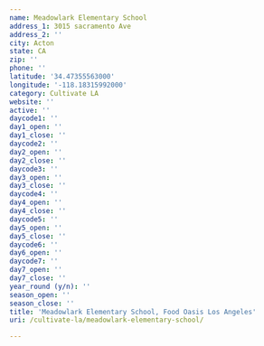 ```yaml
---
name: Meadowlark Elementary School
address_1: 3015 sacramento Ave
address_2: ''
city: Acton
state: CA
zip: ''
phone: ''
latitude: '34.47355563000'
longitude: '-118.18315992000'
category: Cultivate LA
website: ''
active: ''
daycode1: ''
day1_open: ''
day1_close: ''
daycode2: ''
day2_open: ''
day2_close: ''
daycode3: ''
day3_open: ''
day3_close: ''
daycode4: ''
day4_open: ''
day4_close: ''
daycode5: ''
day5_open: ''
day5_close: ''
daycode6: ''
day6_open: ''
daycode7: ''
day7_open: ''
day7_close: ''
year_round (y/n): ''
season_open: ''
season_close: ''
title: 'Meadowlark Elementary School, Food Oasis Los Angeles'
uri: /cultivate-la/meadowlark-elementary-school/

---
```

